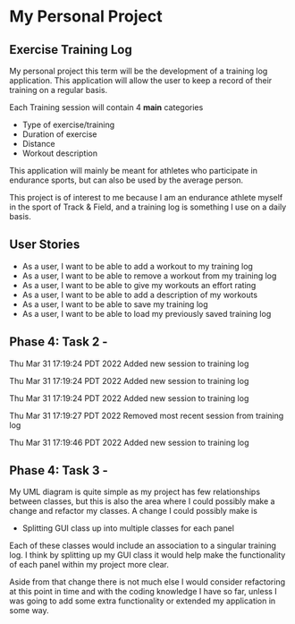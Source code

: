 # My Personal Project

## Exercise Training Log

My personal project this term will be the 
development of a training log application.
This application will allow the user to keep a record
of their training on a regular basis.

Each Training session will contain 4 **main** categories
- Type of exercise/training
- Duration of exercise
- Distance
- Workout description

 This application will mainly be meant for 
 athletes who participate in endurance sports, but can
 also be used by the average person.
 
This project is of interest to me because I am an 
endurance athlete myself in the sport of Track & Field, 
and a training log is something I use on a daily basis.

## User Stories

- As a user, I want to be able to add a workout to my training log
- As a user, I want to be able to remove a workout from my training log
- As a user, I want to be able to give my workouts an effort rating
- As a user, I want to be able to add a description of my workouts
- As a user, I want to be able to save my training log
- As a user, I want to be able to load my previously saved training log

## Phase 4: Task 2 - 

Thu Mar 31 17:19:24 PDT 2022
Added new session to training log

Thu Mar 31 17:19:24 PDT 2022
Added new session to training log

Thu Mar 31 17:19:24 PDT 2022
Added new session to training log

Thu Mar 31 17:19:27 PDT 2022
Removed most recent session from training log

Thu Mar 31 17:19:46 PDT 2022
Added new session to training log

## Phase 4: Task 3 -

My UML diagram is quite simple as my project has few 
relationships between classes, but this is also the area
where I could possibly make a change and refactor my classes.
A change I could possibly make is 
- Splitting GUI class up into multiple classes for each panel

Each of these classes would include an association to a singular training log.
I think by splitting up my GUI class it would help make 
the functionality of each panel within my project more clear.

Aside from that change there is not much else I would consider refactoring
at this point in time and with the coding knowledge I have so far, unless
I was going to add some extra functionality or extended my application
in some way.